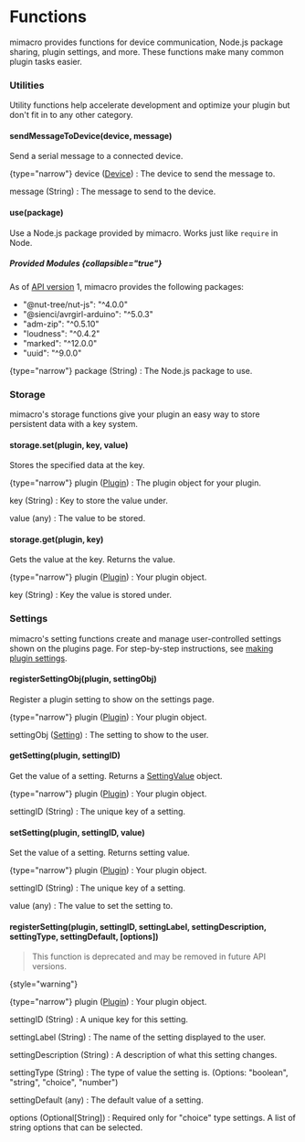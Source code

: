 # Functions

mimacro provides functions for device communication, Node.js package sharing, plugin settings, and more.
These functions make many common plugin tasks easier.

### Utilities

Utility functions help accelerate development and optimize your plugin
but don't fit in to any other category.

#### sendMessageToDevice(device, message)
Send a serial message to a connected device.

{type="narrow"}
device ([Device](Structures.md#Device))
: The device to send the message to.

message (String)
: The message to send to the device.

#### use(package)
Use a Node.js package provided by mimacro.
Works just like `require` in Node.

##### Provided Modules {collapsible="true"}
As of [API version](Plugin-API-Versions.md) 1, mimacro provides the following packages:
- "@nut-tree/nut-js": "^4.0.0"
- "@sienci/avrgirl-arduino": "^5.0.3"
- "adm-zip": "^0.5.10"
- "loudness": "^0.4.2"
- "marked": "^12.0.0"
- "uuid": "^9.0.0"

{type="narrow"}
package (String)
: The Node.js package to use.

### Storage
mimacro's storage functions give your plugin an easy way to store persistent data with a key system.

#### storage.set(plugin, key, value)
Stores the specified data at the key.

{type="narrow"}
plugin ([Plugin](Structures.md#plugin))
: The plugin object for your plugin.

key (String)
: Key to store the value under.

value (any)
: The value to be stored.

#### storage.get(plugin, key)
Gets the value at the key.
Returns the value.

{type="narrow"}
plugin ([Plugin](Structures.md#plugin))
: Your plugin object.

key (String)
: Key the value is stored under.


### Settings

mimacro's setting functions create and manage user-controlled settings shown on the 
plugins page. For step-by-step instructions, see [making plugin settings](Making-Plugin-Settings.md).

#### registerSettingObj(plugin, settingObj)
Register a plugin setting to show on the settings page.

{type="narrow"}
plugin ([Plugin](Structures.md#plugin))
: Your plugin object.

settingObj ([Setting](Structures.md#setting))
: The setting to show to the user.

#### getSetting(plugin, settingID)

Get the value of a setting.
Returns a [SettingValue](Structures.md#SettingValue) object.

{type="narrow"}
plugin ([Plugin](Structures.md#plugin))
: Your plugin object.

settingID (String)
: The unique key of a setting.

#### setSetting(plugin, settingID, value)

Set the value of a setting.
Returns setting value.

{type="narrow"}
plugin ([Plugin](Structures.md#plugin))
: Your plugin object.

settingID (String)
: The unique key of a setting.

value (any)
: The value to set the setting to.

#### registerSetting(plugin, settingID, settingLabel, settingDescription, settingType, settingDefault, [options])

> This function is deprecated and may be removed in future API versions.
>
{style="warning"}

{type="narrow"}
plugin ([Plugin](Structures.md#plugin))
: Your plugin object.

settingID (String)
: A unique key for this setting.

settingLabel (String)
: The name of the setting displayed to the user.

settingDescription (String)
: A description of what this setting changes.

settingType (String)
: The type of value the setting is. (Options: "boolean", "string", "choice", "number")

settingDefault (any)
: The default value of a setting.

options (Optional[String])
: Required only for "choice" type settings. A list of string options that can be selected.